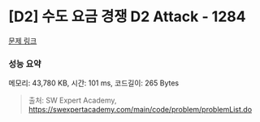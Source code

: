 # [D2] 수도 요금 경쟁 D2 Attack - 1284 

[문제 링크](https://swexpertacademy.com/main/code/problem/problemDetail.do?contestProbId=AV189xUaI8UCFAZN) 

### 성능 요약

메모리: 43,780 KB, 시간: 101 ms, 코드길이: 265 Bytes



> 출처: SW Expert Academy, https://swexpertacademy.com/main/code/problem/problemList.do